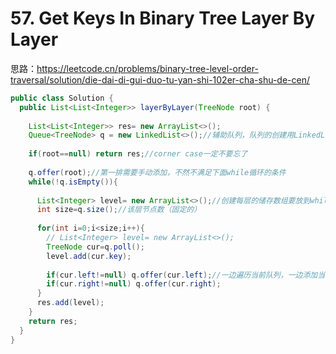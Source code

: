 # 57. Get Keys In Binary Tree Layer By Layer

思路：https://leetcode.cn/problems/binary-tree-level-order-traversal/solution/die-dai-di-gui-duo-tu-yan-shi-102er-cha-shu-de-cen/

```java
public class Solution {
  public List<List<Integer>> layerByLayer(TreeNode root) {
  
    List<List<Integer>> res= new ArrayList<>();
    Queue<TreeNode> q = new LinkedList<>();//辅助队列，队列的创建用LinkedList
    
    if(root==null) return res;//corner case一定不要忘了
    
    q.offer(root);//第一排需要手动添加，不然不满足下面while循环的条件
    while(!q.isEmpty()){
    
      List<Integer> level= new ArrayList<>();//创建每层的储存数组要放到while循环下面，不然放在for里面没有任何意义
      int size=q.size();//该层节点数（固定的）
      
      for(int i=0;i<size;i++){
        // List<Integer> level= new ArrayList<>();
        TreeNode cur=q.poll();
        level.add(cur.key);
        
        if(cur.left!=null) q.offer(cur.left);//一边遍历当前队列，一边添加当前节点的左右孩子节点为下一层备用
        if(cur.right!=null) q.offer(cur.right);
      }
      res.add(level);
    }
    return res; 
  }
}
